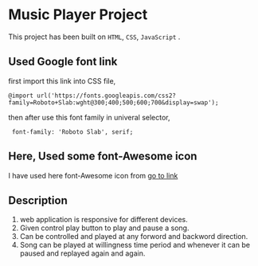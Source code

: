 # Music Player Project

This project has been built on `HTML`, `CSS`, `JavaScript` . 

## Used Google font link
first import this link into CSS file, 
```
@import url('https://fonts.googleapis.com/css2?family=Roboto+Slab:wght@300;400;500;600;700&display=swap');
```
then after use this font family in univeral selector, 
```
 font-family: 'Roboto Slab', serif;
```
## Here, Used some font-Awesome icon 
I have used here font-Awesome icon from [go to link](https://fontawesome.com/icons)

## Description
1) web application is responsive for different devices.
2) Given control play button to play and pause a song.
3) Can be controlled and played at any forword and backword direction.
4) Song can be played at willingness time period and whenever it can be paused and replayed again and again.


